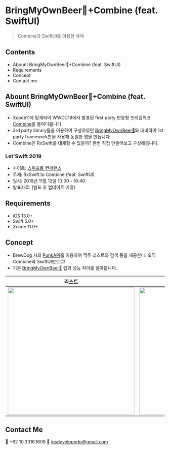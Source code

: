 # BringMyOwnBeer🍺+Combine (feat. SwiftUI)
> Combine과 SwiftUI를 이용한 예제

## Contents
- Abount BringMyOwnBeer🍺+Combine (feat. SwiftUI)
- Requirements
- Concept
- Contact me

## Abount BringMyOwnBeer🍺+Combine (feat. SwiftUI)
- Xcode11에 탑재되어 WWDC19에서 발표된 first party 반응형 프레임워크 [Combine](https://developer.apple.com/documentation/combine/)을 들여다봅니다. 
- 3rd party library들을 이용하여 구성하였던 [BringMyOwnBeer🍺](https://github.com/fimuxd/BringMyOwnBeer-)와 대비하여 1st party framework만을 사용해 동일한 앱을 만듭니다. 
- Combine은 RxSwift를 대체할 수 있을까? 한번 직접 만들어보고 구성해봅니다. 

### Let'Swift 2019
- 사이트: [스위프트 컨퍼런스](http://letswift.kr/2019/)
- 주제: RxSwift to Combine (feat. SwiftUI)
- 일시: 2019년 11월 12일 10:00 - 10:40  
- 발표자료: (발표 후 업데이트 예정)

## Requirements
- iOS 13.0+
- Swift 5.0+
- Xcode 11.0+

## Concept
- BrewDog 사의 [PunkAPI](https://punkapi.com/documentation/v2)를 이용하여 맥주 리스트와 검색 등을 제공한다. 오직 Combine과 SwiftUI만으로!
- 기존 [BringMyOwnBeer🍺](https://github.com/fimuxd/BringMyOwnBeer-) 앱과 성능 차이를 알아봅니다.

| 리스트 | 검색 | 랜덤 |
|:---:|:---:|:---:|
|<img src = "https://github.com/fimuxd/BringMyOwnBeer-Combine/blob/develop/ScreenShots/BeerList.png" width = 400> | <img src = "https://github.com/fimuxd/BringMyOwnBeer-Combine/blob/develop/ScreenShots/Search.png" width = 400>| <img src = "https://github.com/fimuxd/BringMyOwnBeer-Combine/blob/develop/ScreenShots/Random.png" width = 400>|

## Contact Me
📱 +82 10.3316.1609 📧 iosdeveloperkr@gmail.com

